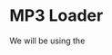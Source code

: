 # MP3 Loader

We will be using the <audio> HTML element to play an imported audio file. For that, we need to know the path of the imported MP3 file, emit it in the webpack's build directory, and provide that file path as the `src` attrbiute of the <audio> element.
